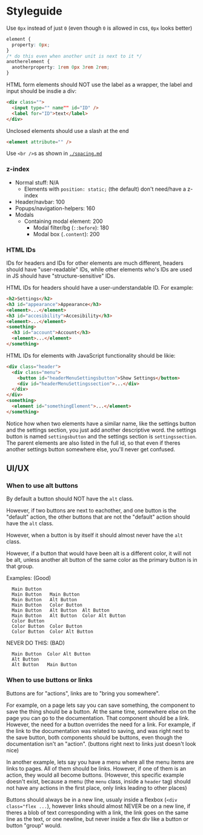 # Styleguide

Use `0px` instead of just `0` (even though `0` is allowed in css, `0px` looks better)

```css
element {
  property: 0px;
}
/* do this even when another unit is next to it */
anotherelement {
  anotherproperty: 1rem 0px 3rem 2rem;
}
```

HTML form elements should NOT use the label as a wrapper, the label and input should be insdie a div:

```html
<div class="">
  <input type="" name"" id="ID" />
  <label for="ID">text</label>
</div>
```

Unclosed elements should use a slash at the end

```html
<element attribute="" />
```

Use `<br />`s as shown in [`./spacing.md`](./spacing.md)

### z-index

- Normal stuff: N/A
  - Elements with `position: static;` (the default) don't need/have a z-index
- Header/navbar: 100
- Popups/navigation-helpers: 160
- Modals
  - Containing modal element: 200
    - Modal filter/bg (`::before`): 180
    - Modal box (`.content`): 200

### HTML IDs

IDs for headers and IDs for other elements are much different, headers should have "user-readable" IDs, while other elements who's IDs are used in JS should have "structure-sensitive" IDs.

HTML IDs for headers should have a user-understandable ID. For example:

```html
<h2>Settings</h2>
<h3 id="appearance">Appearance</h3>
<element>...</element>
<h3 id="accesibility">Accesibility</h3>
<element>...</element>
<something>
  <h3 id="account">Account</h3>
  <element>...</element>
</something>
```

HTML IDs for elements with JavaScript functionality should be likie:

```html
<div class="header">
  <div class="menu">
    <button id="headerMenuSettingsbutton">Show Settings</button>
    <div id="headerMenuSettingssection">...</div>
  </div>
</div>
<something>
  <element id="somethingElement">...</element>
</something>
```

Notice how when two elements have a similar name, like the settings button and the settings section, you just add another descriptive word. the settings button is named `settingsbutton` and the settings section is `settingssection`. The parent elements are also listed in the full id, so that even if theres another settings button somewhere else, you'll never get confused.

## UI/UX

### When to use alt buttons

By default a button should NOT have the `alt` class.

However, if two buttons are next to eachother, and one button is the "default" action, the other buttons that are not the "default" action should have the `alt` class.

However, when a button is by itself it should almost never have the `alt` class.

However, if a button that would have been alt is a different color, it will not be alt, unless another alt button of the same color as the primary button is in that group.

Examples: (Good)
```
  Main Button
  Main Button   Main Button
  Main Button   Alt Button
  Main Button   Color Button
  Main Button   Alt Button  Alt Button
  Main Button   Alt Button  Color Alt Button
  Color Button
  Color Button  Color Button
  Color Button  Color Alt Button
```

NEVER DO THIS: (BAD)
```
  Main Button  Color Alt Button
  Alt Button   
  Alt Button   Main Button
```

### When to use buttons or links

Buttons are for "actions", links are to "bring you somewhere".

For example, on a page lets say you can save something, the component to save the thing should be a button. At the same time, somewhere else on the page you can go to the documentation. That component should be a link. However, the need for a button overrides the need for a link. For example, if the link to the documentation was related to saving, and was right next to the save button, both components should be buttons, even though the documentation isn't an "action". (buttons right next to links just doesn't look nice)

In another example, lets say you have a menu where all the menu items are links to pages. All of them should be links. However, if one of them is an action, they would all become buttons. (However, this specific example doesn't exist, because a menu (the `menu` class, inside a `header` tag) should not have any actions in the first place, only links leading to other places)

Buttons should always be in a new line, usualy inside a flexbox (`<div class="flex ...`), however links should almost NEVER be on a new line, if theres a blob of text corresponding with a link, the link goes on the same line as the text, or one newline, but never inside a flex div like a button or button "group" would.
